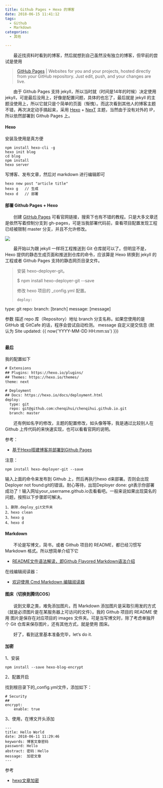 ```yaml
---
title: Github Pages + Hexo 的博客
date: 2018-06-15 11:41:12
tags: 
  - Github
  - Markdown
categories:
  - 其他

---
```


&nbsp;&nbsp;&nbsp;&nbsp;&nbsp;&nbsp;&nbsp;最近找资料时看到的博客，然后就想到自己虽然没有独立的博客，但早前的尝试是使用 

>[GitHub Pages](https://pages.github.com/) | Websites for you and your projects, hosted directly from your GitHub repository. Just edit, push, and your changes are live.  
 
&nbsp;&nbsp;&nbsp;&nbsp;&nbsp;&nbsp;&nbsp;由于 Github Pages 支持 jekyll，所以当时就（时间是14年的时候）决定使用 jekyll，可是最后没用上，好像是配置问题，具体的也忘了，最后就是 jekyll 的主题没使用上，所以它就只是个简单的页面（惭愧）。而这次看到其他人的博客主题不错，再次决定动手搞起来，采用 [Hexo](https://hexo.io/zh-cn/) + [NexT](http://theme-next.iissnan.com/) 主题，当然由于没有对外的 IP，所以依然部署到 Github Pages 上。

<!-- more -->

#### Hexo

安装及使用是真方便

```shell
npm install hexo-cli -g
hexo init blog
cd blog
npm install
hexo server
```

写博客、发布文章，然后对 markdown 进行编辑即可

```shell
hexo new post "article title"
hexo g   // 生成
hexo d   // 部署
```

#### 部署 Github Pages + Hexo

&nbsp;&nbsp;&nbsp;&nbsp;&nbsp;&nbsp;&nbsp;创建 [GitHub Pages](https://pages.github.com/) 可看官网链接，搜索下也有不错的教程。只是大多文章还是依然写着控制分支到 gh-pages，可是当我部署代码前，查看项目配置发现工程已经被限制 master 分支，并且不允许修改。

![](https://anakinpublicspace-1253727175.cos.ap-chengdu.myqcloud.com/blog/githubpagesmaster.png?attname=)

&nbsp;&nbsp;&nbsp;&nbsp;&nbsp;&nbsp;&nbsp;最开始以为跟 jekyll 一样将工程推送到 Git 仓库就可以了。但明显不是，Hexo 提供的静态生成页面和推送到仓库的命令，应该算是 Hexo 转换到 jekyll 的工程或者 Github Pages 支持的静态网页目录文件。

>安装 hexo-deployer-git。
>
>$ npm install hexo-deployer-git --save
>
>修改 hexo 项目的 _config.yml 配置。
>
>```
>deploy:
  type: git
  repo: <repository url>
  branch: [branch]
  message: [message]
>
参数	描述
repo	库（Repository）地址
branch	分支名称。如果您使用的是 GitHub 或 GitCafe 的话，程序会尝试自动检测。
message	自定义提交信息 (默认为 Site updated: {{ now('YYYY-MM-DD HH:mm:ss') }})
>```

#### 最后
我的配置如下

```xml
# Extensions
## Plugins: https://hexo.io/plugins/
## Themes: https://hexo.io/themes/
theme: next

# Deployment
## Docs: https://hexo.io/docs/deployment.html
deploy:
  type: git
  repo: git@github.com:chenqihui/chenqihui.github.io.git
  branch: master
```

&nbsp;&nbsp;&nbsp;&nbsp;&nbsp;&nbsp;&nbsp;还有例如名字的修改，主题的配置修改，如头像等等，我是通过比较别人在 Github 上传代码的来快速实现，也可以看看官网的说明。

参考：  

* [基于Hexo搭建博客并部署到Github Pages](https://www.jianshu.com/p/2b09156ee5b1)

注意：

```
npm install hexo-deployer-git --save
```
输入上面的命令来发布到 Github 上，然后再执行hexo d来部署。否则会出现Deployer not found:git的错误。耐心等待，出现Deployer done: git表示你部署成功了！输入网址your_username.github.io去看看吧。一般来说如果出现莫名的问题，按照以下步骤即可解决。

```
1、删除.deploy_git文件夹
2、hexo clean
3、hexo g
4、hexo d
```


#### Markdown

&nbsp;&nbsp;&nbsp;&nbsp;&nbsp;&nbsp;&nbsp;不论是写博文，简书，或者 Github 项目的 README，都已经习惯写 Markdown 格式。所以想简单介绍下它 

* [README文件语法解读，即Github Flavored Markdown语法介绍](https://github.com/chenqihui/README)

在线编辑阅读器： 
 
* [欢迎使用 Cmd Markdown 编辑阅读器](https://www.zybuluo.com/mdeditor#1237871)

#### 图床（切换到腾讯COS）

&nbsp;&nbsp;&nbsp;&nbsp;&nbsp;&nbsp;&nbsp;说到文章之类，难免添加图片。而 Markdown 添加图片是采取引用发的方式（就是必须图片是在某服务器上可访问的文件）。我的 Github 项目的 README 使用 图片是保存在对应项目的 images 文件夹。可是当写博文时，除了考虑单独开个 Git 仓库来保存图片，还有其他方式，就是使用 图床。

&nbsp;&nbsp;&nbsp;&nbsp;&nbsp;&nbsp;&nbsp;好了，看到这里基本准备完毕，let‘s do it.

#### 加密

1、安装

```
npm install --save hexo-blog-encrypt
```

2、配置开启

找到根目录下的_config.yml文件，添加如下：

```
# Security
##
encrypt:
    enable: true
```
    
3、使用，在博文开头添加

```
---
title: Hello World
date: 2018-06-11 11:29:46
keywords: 博客文章密码
password: Hello
abstract: 密码：Hello
message:  加密文章
---
```

参考

* [hexo文章加密](https://www.jianshu.com/p/44e211829447)

